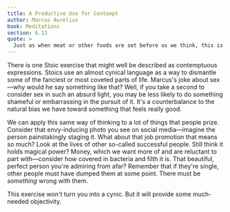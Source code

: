 ```yaml
---
title: A Productive Use for Contempt
author: Marcus Aurelius
book: Meditations
section: 6.13
quote: >
  Just as when meat or other foods are set before us we think, this is a dead fish, a dead bird or pig; and also, this fine wine is only the juice of a bunch of grapes, this purple-edged robe just sheep's wool dyed in a bit of blood from a shellfish; or of sex, that it is only rubbing private parts together followed by a spasmic discharge—in the same way our impressions grab actual events and permeate them, so we see them as they really are.
---
```


There is one Stoic exercise that might well be described as contemptuous expressions. Stoics use an almost cynical language as a way to dismantle some of the fanciest or most coveted parts of life. Marcus's joke about sex—why would he say something like that? Well, if you take a second to consider sex in such an absurd light, you may be less likely to do something shameful or embarrassing in the pursuit of it. It's a counterbalance to the natural bias we have toward something that feels really good.

We can apply this same way of thinking to a lot of things that people prize. Consider that envy-inducing photo you see on social media—imagine the person painstakingly staging it. What about that job promotion that means so much? Look at the lives of other so-called successful people. Still think it holds magical power? Money, which we want more of and are reluctant to part with—consider how covered in bacteria and filth it is. That beautiful, perfect person you're admiring from afar? Remember that if they're single, other people must have dumped them at some point. There must be _something_ wrong with them.

This exercise won't turn you into a cynic. But it will provide some much-needed objectivity.
